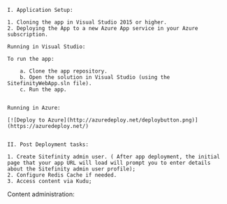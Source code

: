 	I. Application Setup:
	
	1. Cloning the app in Visual Studio 2015 or higher. 
	2. Deploying the App to a new Azure App service in your Azure subscription. 
	
	Running in Visual Studio:
	
	To run the app:
	
		a. Clone the app repository.
		b. Open the solution in Visual Studio (using the SitefinityWebApp.sln file).
		c. Run the app.
	
	
	Running in Azure:
	
	[![Deploy to Azure](http://azuredeploy.net/deploybutton.png)](https://azuredeploy.net/)
	
	
	II. Post Deployment tasks:
	
	1. Create Sitefinity admin user. ( After app deployment, the initial page that your app URL will load will prompt you to enter details about the Sitefinity admin user profile);
	2. Configure Redis Cache if needed.
	3. Access content via Kudu;
	
Content administration:
